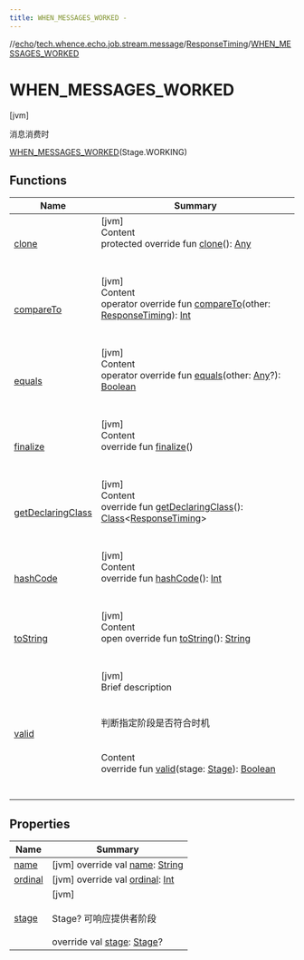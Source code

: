 ```yaml
---
title: WHEN_MESSAGES_WORKED -
---
```

//[echo](../../../index.md)/[tech.whence.echo.job.stream.message](../../index.md)/[ResponseTiming](../index.md)/[WHEN_MESSAGES_WORKED](index.md)



# WHEN_MESSAGES_WORKED  
 [jvm] 

消息消费时

[WHEN_MESSAGES_WORKED](index.md)(Stage.WORKING)  
  
   


## Functions  
  
|  Name|  Summary| 
|---|---|
| [clone](../../../tech.whence.echo.webclient.response/-response-mocker/-purpose/-p-a-r-s-e-d/index.md#kotlin/Enum/clone/#/PointingToDeclaration/)| [jvm]  <br>Content  <br>protected override fun [clone](../../../tech.whence.echo.webclient.response/-response-mocker/-purpose/-p-a-r-s-e-d/index.md#kotlin/Enum/clone/#/PointingToDeclaration/)(): [Any](https://kotlinlang.org/api/latest/jvm/stdlib/kotlin/-any/index.html)  <br><br><br>
| [compareTo](../-w-h-e-n_-m-e-s-s-a-g-e_-r-e-s-p-o-n-d-e-d/index.md#kotlin/Enum/compareTo/#tech.whence.echo.job.stream.message.ResponseTiming/PointingToDeclaration/)| [jvm]  <br>Content  <br>operator override fun [compareTo](../-w-h-e-n_-m-e-s-s-a-g-e_-r-e-s-p-o-n-d-e-d/index.md#kotlin/Enum/compareTo/#tech.whence.echo.job.stream.message.ResponseTiming/PointingToDeclaration/)(other: [ResponseTiming](../index.md)): [Int](https://kotlinlang.org/api/latest/jvm/stdlib/kotlin/-int/index.html)  <br><br><br>
| [equals](../../../tech.whence.echo.webclient.response/-response-mocker/-purpose/-p-a-r-s-e-d/index.md#kotlin/Enum/equals/#kotlin.Any?/PointingToDeclaration/)| [jvm]  <br>Content  <br>operator override fun [equals](../../../tech.whence.echo.webclient.response/-response-mocker/-purpose/-p-a-r-s-e-d/index.md#kotlin/Enum/equals/#kotlin.Any?/PointingToDeclaration/)(other: [Any](https://kotlinlang.org/api/latest/jvm/stdlib/kotlin/-any/index.html)?): [Boolean](https://kotlinlang.org/api/latest/jvm/stdlib/kotlin/-boolean/index.html)  <br><br><br>
| [finalize](../../../tech.whence.echo.webclient.response/-response-mocker/-purpose/-p-a-r-s-e-d/index.md#kotlin/Enum/finalize/#/PointingToDeclaration/)| [jvm]  <br>Content  <br>override fun [finalize](../../../tech.whence.echo.webclient.response/-response-mocker/-purpose/-p-a-r-s-e-d/index.md#kotlin/Enum/finalize/#/PointingToDeclaration/)()  <br><br><br>
| [getDeclaringClass](../../../tech.whence.echo.webclient.response/-response-mocker/-purpose/-p-a-r-s-e-d/index.md#kotlin/Enum/getDeclaringClass/#/PointingToDeclaration/)| [jvm]  <br>Content  <br>override fun [getDeclaringClass](../../../tech.whence.echo.webclient.response/-response-mocker/-purpose/-p-a-r-s-e-d/index.md#kotlin/Enum/getDeclaringClass/#/PointingToDeclaration/)(): [Class](https://docs.oracle.com/javase/8/docs/api/java/lang/Class.html)<[ResponseTiming](../index.md)>  <br><br><br>
| [hashCode](../../../tech.whence.echo.webclient.response/-response-mocker/-purpose/-p-a-r-s-e-d/index.md#kotlin/Enum/hashCode/#/PointingToDeclaration/)| [jvm]  <br>Content  <br>override fun [hashCode](../../../tech.whence.echo.webclient.response/-response-mocker/-purpose/-p-a-r-s-e-d/index.md#kotlin/Enum/hashCode/#/PointingToDeclaration/)(): [Int](https://kotlinlang.org/api/latest/jvm/stdlib/kotlin/-int/index.html)  <br><br><br>
| [toString](../../../tech.whence.echo.webclient.response/-response-mocker/-purpose/-p-a-r-s-e-d/index.md#kotlin/Enum/toString/#/PointingToDeclaration/)| [jvm]  <br>Content  <br>open override fun [toString](../../../tech.whence.echo.webclient.response/-response-mocker/-purpose/-p-a-r-s-e-d/index.md#kotlin/Enum/toString/#/PointingToDeclaration/)(): [String](https://kotlinlang.org/api/latest/jvm/stdlib/kotlin/-string/index.html)  <br><br><br>
| [valid](../valid.md)| [jvm]  <br>Brief description  <br><br><br>判断指定阶段是否符合时机<br><br>  <br>Content  <br>override fun [valid](../valid.md)(stage: [Stage](../../../tech.whence.echo.job.stream.provider/-stage/index.md)): [Boolean](https://kotlinlang.org/api/latest/jvm/stdlib/kotlin/-boolean/index.html)  <br><br><br>


## Properties  
  
|  Name|  Summary| 
|---|---|
| [name](index.md#tech.whence.echo.job.stream.message/ResponseTiming.WHEN_MESSAGES_WORKED/name/#/PointingToDeclaration/)|  [jvm] override val [name](index.md#tech.whence.echo.job.stream.message/ResponseTiming.WHEN_MESSAGES_WORKED/name/#/PointingToDeclaration/): [String](https://kotlinlang.org/api/latest/jvm/stdlib/kotlin/-string/index.html)   <br>
| [ordinal](index.md#tech.whence.echo.job.stream.message/ResponseTiming.WHEN_MESSAGES_WORKED/ordinal/#/PointingToDeclaration/)|  [jvm] override val [ordinal](index.md#tech.whence.echo.job.stream.message/ResponseTiming.WHEN_MESSAGES_WORKED/ordinal/#/PointingToDeclaration/): [Int](https://kotlinlang.org/api/latest/jvm/stdlib/kotlin/-int/index.html)   <br>
| [stage](index.md#tech.whence.echo.job.stream.message/ResponseTiming.WHEN_MESSAGES_WORKED/stage/#/PointingToDeclaration/)|  [jvm] <br><br>Stage? 可响应提供者阶段<br><br>override val [stage](index.md#tech.whence.echo.job.stream.message/ResponseTiming.WHEN_MESSAGES_WORKED/stage/#/PointingToDeclaration/): [Stage](../../../tech.whence.echo.job.stream.provider/-stage/index.md)?   <br>

